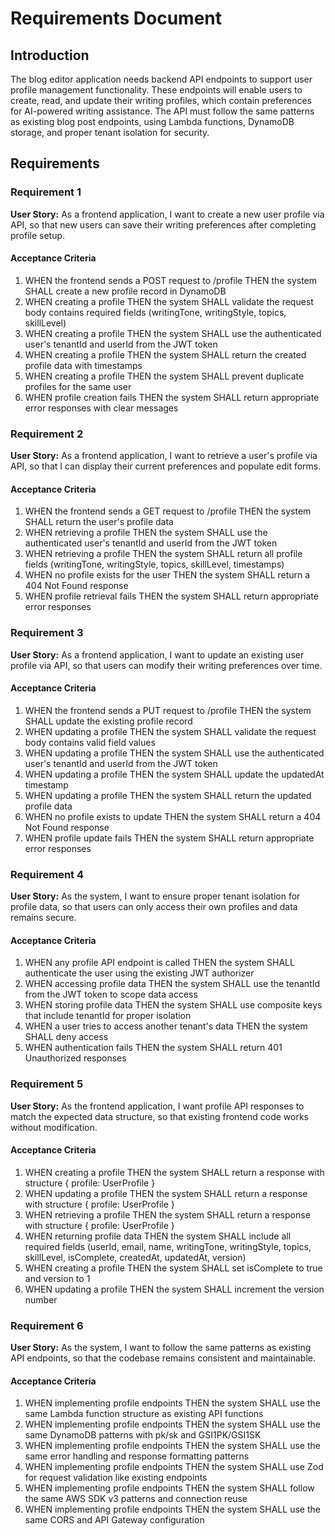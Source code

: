 # Requirements Document

## Introduction

The blog editor application needs backend API endpoints to support user profile management functionality. These endpoints will enable users to create, read, and update their writing profiles, which contain preferences for AI-powered writing assistance. The API must follow the same patterns as existing blog post endpoints, using Lambda functions, DynamoDB storage, and proper tenant isolation for security.

## Requirements

### Requirement 1

**User Story:** As a frontend application, I want to create a new user profile via API, so that new users can save their writing preferences after completing profile setup.

#### Acceptance Criteria

1. WHEN the frontend sends a POST request to /profile THEN the system SHALL create a new profile record in DynamoDB
2. WHEN creating a profile THEN the system SHALL validate the request body contains required fields (writingTone, writingStyle, topics, skillLevel)
3. WHEN creating a profile THEN the system SHALL use the authenticated user's tenantId and userId from the JWT token
4. WHEN creating a profile THEN the system SHALL return the created profile data with timestamps
5. WHEN creating a profile THEN the system SHALL prevent duplicate profiles for the same user
6. WHEN profile creation fails THEN the system SHALL return appropriate error responses with clear messages

### Requirement 2

**User Story:** As a frontend application, I want to retrieve a user's profile via API, so that I can display their current preferences and populate edit forms.

#### Acceptance Criteria

1. WHEN the frontend sends a GET request to /profile THEN the system SHALL return the user's profile data
2. WHEN retrieving a profile THEN the system SHALL use the authenticated user's tenantId and userId from the JWT token
3. WHEN retrieving a profile THEN the system SHALL return all profile fields (writingTone, writingStyle, topics, skillLevel, timestamps)
4. WHEN no profile exists for the user THEN the system SHALL return a 404 Not Found response
5. WHEN profile retrieval fails THEN the system SHALL return appropriate error responses

### Requirement 3

**User Story:** As a frontend application, I want to update an existing user profile via API, so that users can modify their writing preferences over time.

#### Acceptance Criteria

1. WHEN the frontend sends a PUT request to /profile THEN the system SHALL update the existing profile record
2. WHEN updating a profile THEN the system SHALL validate the request body contains valid field values
3. WHEN updating a profile THEN the system SHALL use the authenticated user's tenantId and userId from the JWT token
4. WHEN updating a profile THEN the system SHALL update the updatedAt timestamp
5. WHEN updating a profile THEN the system SHALL return the updated profile data
6. WHEN no profile exists to update THEN the system SHALL return a 404 Not Found response
7. WHEN profile update fails THEN the system SHALL return appropriate error responses

### Requirement 4

**User Story:** As the system, I want to ensure proper tenant isolation for profile data, so that users can only access their own profiles and data remains secure.

#### Acceptance Criteria

1. WHEN any profile API endpoint is called THEN the system SHALL authenticate the user using the existing JWT authorizer
2. WHEN accessing profile data THEN the system SHALL use the tenantId from the JWT token to scope data access
3. WHEN storing profile data THEN the system SHALL use composite keys that include tenantId for proper isolation
4. WHEN a user tries to access another tenant's data THEN the system SHALL deny access
5. WHEN authentication fails THEN the system SHALL return 401 Unauthorized responses

### Requirement 5

**User Story:** As the frontend application, I want profile API responses to match the expected data structure, so that existing frontend code works without modification.

#### Acceptance Criteria

1. WHEN creating a profile THEN the system SHALL return a response with structure { profile: UserProfile }
2. WHEN updating a profile THEN the system SHALL return a response with structure { profile: UserProfile }
3. WHEN retrieving a profile THEN the system SHALL return a response with structure { profile: UserProfile }
4. WHEN returning profile data THEN the system SHALL include all required fields (userId, email, name, writingTone, writingStyle, topics, skillLevel, isComplete, createdAt, updatedAt, version)
5. WHEN creating a profile THEN the system SHALL set isComplete to true and version to 1
6. WHEN updating a profile THEN the system SHALL increment the version number

### Requirement 6

**User Story:** As the system, I want to follow the same patterns as existing API endpoints, so that the codebase remains consistent and maintainable.

#### Acceptance Criteria

1. WHEN implementing profile endpoints THEN the system SHALL use the same Lambda function structure as existing API functions
2. WHEN implementing profile endpoints THEN the system SHALL use the same DynamoDB patterns with pk/sk and GSI1PK/GSI1SK
3. WHEN implementing profile endpoints THEN the system SHALL use the same error handling and response formatting patterns
4. WHEN implementing profile endpoints THEN the system SHALL use Zod for request validation like existing endpoints
5. WHEN implementing profile endpoints THEN the system SHALL follow the same AWS SDK v3 patterns and connection reuse
6. WHEN implementing profile endpoints THEN the system SHALL use the same CORS and API Gateway configuration
